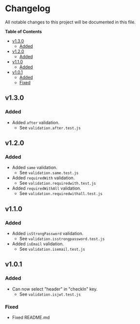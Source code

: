 # Changelog

All notable changes to this project will be documented in this file.

<!-- START doctoc generated TOC please keep comment here to allow auto update -->
<!-- DON'T EDIT THIS SECTION, INSTEAD RE-RUN doctoc TO UPDATE -->
**Table of Contents**

- [v1.3.0](#v130)
  - [Added](#added)
- [v1.2.0](#v120)
  - [Added](#added-1)
- [v1.1.0](#v110)
  - [Added](#added-2)
- [v1.0.1](#v101)
  - [Added](#added-3)
  - [Fixed](#fixed)

<!-- END doctoc generated TOC please keep comment here to allow auto update -->

## v1.3.0

### Added
- Added `after` validation.
  - See `validation.after.test.js`

## v1.2.0

### Added
- Added `same` validation.
  - See `validation.same.test.js`
- Added `requiredWith` validation.
  - See `validation.requiredwith.test.js`
- Added `requiredWithAll` validation.
  - See `validation.requiredwithall.test.js`

## v1.1.0

### Added
- Added `isStrongPassword` validation.
  - See `validation.isstrongpassword.test.js`
- Added `isEmail` validation.
  - See `validation.isemail.test.js`


## v1.0.1

### Added
- Can now select "header" in "checkIn" key.
  - See `validation.isjwt.test.js`

### Fixed
- Fixed README.md